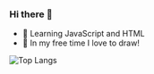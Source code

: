   ### Hi there 👋
  
- 🌱 Learning JavaScript and HTML
- 🔭 In my free time I love to draw!
  
![Top Langs](https://github-readme-stats.vercel.app/api/top-langs/?username=ad-auroram&layout=compact&theme=omni)

<!--
**ad-auroram/ad-auroram** is a ✨ _special_ ✨ repository because its `README.md` (this file) appears on your GitHub profile.

Here are some ideas to get you started:

- 🔭 I’m currently working on ...
- 🌱 I’m currently learning ...
- 👯 I’m looking to collaborate on ...
- 🤔 I’m looking for help with ...
- 💬 Ask me about ...
- 📫 How to reach me: ...
- 😄 Pronouns: ...
- ⚡ Fun fact: ...
-->
